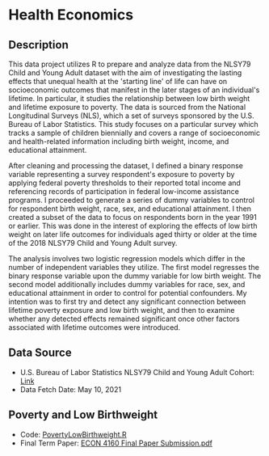 # Health Economics

## Description
This data project utilizes R to prepare and analyze data from the NLSY79 Child and Young Adult dataset with the aim of investigating the lasting effects that unequal health at the 'starting line' of life can have on socioeconomic outcomes that manifest in the later stages of an individual's lifetime. In particular, it studies the relationship between low birth weight and lifetime exposure to poverty. The data is sourced from the National Longitudinal Surveys (NLS), which a set of surveys sponsored by the U.S. Bureau of Labor Statistics. This study focuses on a particular survey which tracks a sample of children biennially and covers a range of socioeconomic and health-related information including birth weight, income, and educational attainment.

After cleaning and processing the dataset, I defined a binary response variable representing a survey respondent's exposure to poverty by applying federal poverty thresholds to their reported total income and referencing records of participation in federal low-income assistance programs. I proceeded to generate a series of dummy variables to control for respondent birth weight, race, sex, and educational attainment. I then created a subset of the data to focus on respondents born in the year 1991 or earlier. This was done in the interest of exploring the effects of low birth weight on later life outcomes for individuals aged thirty or older at the time of the 2018 NLSY79 Child and Young Adult survey.

The analysis involves two logistic regression models which differ in the number of independent variables they utilize. The first model regresses the binary response variable upon the dummy variable for low birth weight. The second model additionally includes dummy variables for race, sex, and educational attainment in order to control for potential confounders. My intention was to first try and detect any significant connection between lifetime poverty exposure and low birth weight, and then to examine whether any detected effects remained significant once other factors associated with lifetime outcomes were introduced.

## Data Source
- U.S. Bureau of Labor Statistics NLSY79 Child and Young Adult Cohort: [Link](https://www.bls.gov/nls/nlsy79-children.htm)
- Data Fetch Date: May 10, 2021

## Poverty and Low Birthweight
- Code: [PovertyLowBirthweight.R](PovertyLowBirthweight.R)
- Final Term Paper: [ECON 4160 Final Paper Submission.pdf](ECON-4160-Final-Paper-Submission.pdf)
